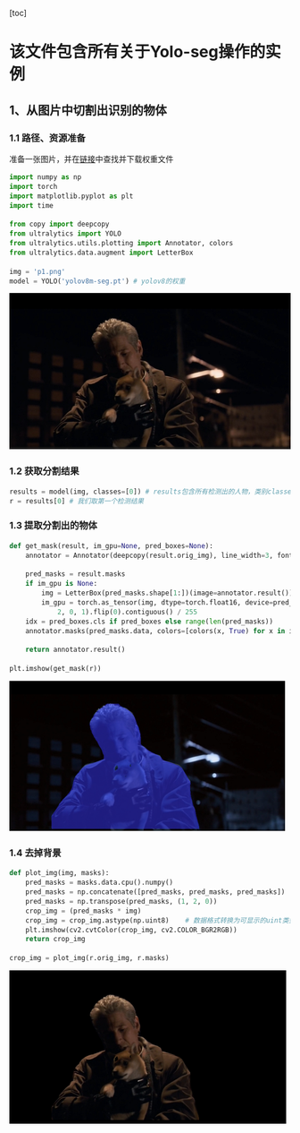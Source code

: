 [toc]

# 该文件包含所有关于Yolo-seg操作的实例

## 1、从图片中切割出识别的物体

### 1.1 路径、资源准备

准备一张图片，并在[链接](https://docs.ultralytics.com/models/yolov8/#supported-modes)中查找并下载权重文件

```python
import numpy as np
import torch
import matplotlib.pyplot as plt
import time

from copy import deepcopy
from ultralytics import YOLO
from ultralytics.utils.plotting import Annotator, colors
from ultralytics.data.augment import LetterBox

img = 'p1.png'
model = YOLO('yolov8m-seg.pt') # yolov8的权重
```
![20231010114612](https://raw.githubusercontent.com/Bulua/BlogImageBed/master/20231010114612.png)

### 1.2 获取分割结果

```python
results = model(img, classes=[0]) # results包含所有检测出的人物，类别classes根据自己需要更改
r = results[0] # 我们取第一个检测结果
```

### 1.3 提取分割出的物体

```python
def get_mask(result, im_gpu=None, pred_boxes=None):
    annotator = Annotator(deepcopy(result.orig_img), line_width=3, font_size=18)

    pred_masks = result.masks
    if im_gpu is None:
        img = LetterBox(pred_masks.shape[1:])(image=annotator.result())
        im_gpu = torch.as_tensor(img, dtype=torch.float16, device=pred_masks.data.device).permute(
            2, 0, 1).flip(0).contiguous() / 255
    idx = pred_boxes.cls if pred_boxes else range(len(pred_masks))
    annotator.masks(pred_masks.data, colors=[colors(x, True) for x in idx], im_gpu=im_gpu)

    return annotator.result()

plt.imshow(get_mask(r))
```
![20231010114455](https://raw.githubusercontent.com/Bulua/BlogImageBed/master/20231010114455.png)

### 1.4 去掉背景

```python
def plot_img(img, masks):
    pred_masks = masks.data.cpu().numpy()
    pred_masks = np.concatenate([pred_masks, pred_masks, pred_masks])
    pred_masks = np.transpose(pred_masks, (1, 2, 0))
    crop_img = (pred_masks * img)
    crop_img = crop_img.astype(np.uint8)    # 数据格式转换为可显示的uint类型
    plt.imshow(cv2.cvtColor(crop_img, cv2.COLOR_BGR2RGB))
    return crop_img

crop_img = plot_img(r.orig_img, r.masks)
```

![20231010114400](https://raw.githubusercontent.com/Bulua/BlogImageBed/master/20231010114400.png)

























